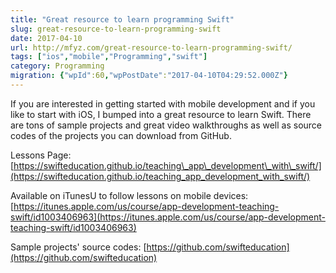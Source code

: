 ```yaml
---
title: "Great resource to learn programming Swift"
slug: great-resource-to-learn-programming-swift
date: 2017-04-10
url: http://mfyz.com/great-resource-to-learn-programming-swift/
tags: ["ios","mobile","Programming","swift"]
category: Programming
migration: {"wpId":60,"wpPostDate":"2017-04-10T04:29:52.000Z"}
---
```


If you are interested in getting started with mobile development and if you like to start with iOS, I bumped into a great resource to learn Swift. There are tons of sample projects and great video walkthroughs as well as source codes of the projects you can download from GitHub.

Lessons Page: [https://swifteducation.github.io/teaching\_app\_development\_with\_swift/](https://swifteducation.github.io/teaching_app_development_with_swift/)

Available on iTunesU to follow lessons on mobile devices: [https://itunes.apple.com/us/course/app-development-teaching-swift/id1003406963](https://itunes.apple.com/us/course/app-development-teaching-swift/id1003406963)

Sample projects' source codes: [https://github.com/swifteducation](https://github.com/swifteducation)